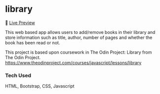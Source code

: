 # library
:wave: [Live Preview](https://riahamhari.github.io/library/)

This web based app allows users to add/remove books in their library and store information such as title, author, number of pages and whether the book has been read or not.

This project is based upon coursework in The Odin Project: Library from The Odin Project. https://www.theodinproject.com/courses/javascript/lessons/library

### Tech Used

HTML, Bootstrap, CSS, Javascript
